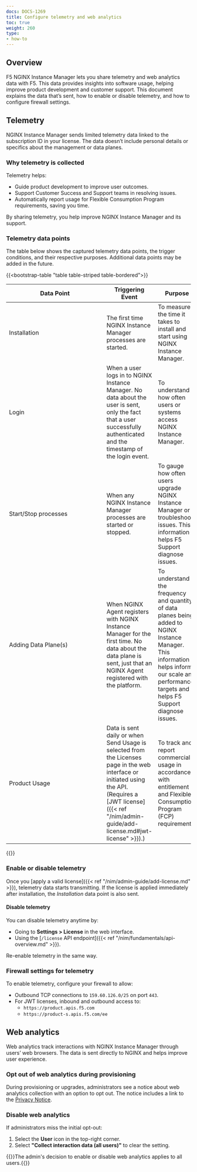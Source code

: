 ```yaml
---
docs: DOCS-1269
title: Configure telemetry and web analytics
toc: true
weight: 260
type:
- how-to
---
```


## Overview

F5 NGINX Instance Manager lets you share telemetry and web analytics data with F5. This data provides insights into software usage, helping improve product development and customer support. This document explains the data that’s sent, how to enable or disable telemetry, and how to configure firewall settings.

## Telemetry

NGINX Instance Manager sends limited telemetry data linked to the subscription ID in your license. The data doesn’t include personal details or specifics about the management or data planes.

### Why telemetry is collected

Telemetry helps:

- Guide product development to improve user outcomes.
- Support Customer Success and Support teams in resolving issues.
- Automatically report usage for Flexible Consumption Program requirements, saving you time.

By sharing telemetry, you help improve NGINX Instance Manager and its support.

### Telemetry data points

The table below shows the captured telemetry data points, the trigger conditions, and their respective purposes. Additional data points may be added in the future.

{{<bootstrap-table "table table-striped table-bordered">}}

| <div style="width:250px">Data Point</div>            | Triggering Event                            | Purpose |
|--------------------------|------------------------------------|-------|
| Installation | The first time NGINX Instance Manager processes are started. | To measure the time it takes to install and start using NGINX Instance Manager. |
| Login | When a user logs in to NGINX Instance Manager. No data about the user is sent, only the fact that a user successfully authenticated and the timestamp of the login event. | To understand how often users or systems access NGINX Instance Manager. |
| Start/Stop processes | When any NGINX Instance Manager processes are started or stopped. | To gauge how often users upgrade NGINX Instance Manager or troubleshoot issues. This information helps F5 Support diagnose issues. |
| Adding Data Plane(s)      | When NGINX Agent registers with NGINX Instance Manager for the first time. No data about the data plane is sent, just that an NGINX Agent registered with the platform. | To understand the frequency and quantity of data planes being added to NGINX Instance Manager. This information helps inform our scale and performance targets and helps F5 Support diagnose issues. |
| Product Usage | Data is sent daily or when Send Usage is selected from the Licenses page in the web interface or initiated using the API. (Requires a [JWT license]({{< ref "/nim/admin-guide/add-license.md#jwt-license" >}}).) | To track and report commercial usage in accordance with entitlement and Flexible Consumption Program (FCP) requirements. |

{{</bootstrap-table>}}

### Enable or disable telemetry

Once you [apply a valid license]({{< ref "/nim/admin-guide/add-license.md" >}}), telemetry data starts transmitting. If the license is applied immediately after installation, the *Installation* data point is also sent.

#### Disable telemetry

You can disable telemetry anytime by:

- Going to **Settings > License** in the web interface.
- Using the [`/license` API endpoint]({{< ref "/nim/fundamentals/api-overview.md" >}}).

Re-enable telemetry in the same way.

### Firewall settings for telemetry

To enable telemetry, configure your firewall to allow:

- Outbound TCP connections to `159.60.126.0/25` on port `443`.
- For JWT licenses, inbound and outbound access to:
  - `https://product.apis.f5.com`
  - `https://product-s.apis.f5.com/ee`

## Web analytics

Web analytics track interactions with NGINX Instance Manager through users’ web browsers. The data is sent directly to NGINX and helps improve user experience.

### Opt out of web analytics during provisioning

During provisioning or upgrades, administrators see a notice about web analytics collection with an option to opt out. The notice includes a link to the [Privacy Notice](https://www.f5.com/company/policies/privacy-notice).

### Disable web analytics

If administrators miss the initial opt-out:

1. Select the **User** icon in the top-right corner.
2. Select **"Collect interaction data (all users)"** to clear the setting.

{{<note>}}The admin's decision to enable or disable web analytics applies to all users.{{</note>}}
